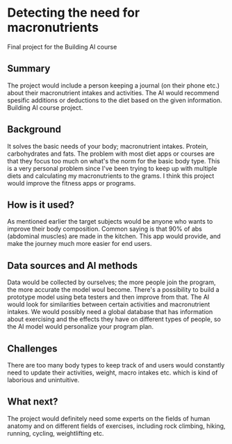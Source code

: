 # Detecting the need for macronutrients

Final project for the Building AI course

## Summary

The project would include a person keeping a journal (on their phone etc.) about their macronutrient intakes and activities. The AI would recommend spesific additions or deductions to the diet based on the given information. Building AI course project.


## Background

It solves the basic needs of your body; macronutrient intakes. Protein, carbohydrates and fats. The problem with most diet apps or courses are that they focus too much on what's the norm for the basic body type. This is a very personal problem since I've been trying to keep up with multiple diets and calculating my macronutrients to the grams. I think this project would improve the fitness apps or programs.

## How is it used?

As mentioned earlier the target subjects would be anyone who wants to improve their body composition. Common saying is that 90% of abs (abdominal muscles) are made in the kitchen. This app would provide, and make the journey much more easier for end users.

## Data sources and AI methods
Data would be collected by ourselves; the more people join the program, the more accurate the model woul become. There's a possibility to build a prototype model using beta testers and then improve from that. The AI would look for similarities between certain activities and macronutrient intakes. We would possibly need a global database that has information about exercising and the effects they have on different types of people, so the AI model would personalize your program plan.

## Challenges

There are too many body types to keep track of and users would constantly need to update their activities, weight, macro intakes etc. which is kind of laborious and unintuitive.

## What next?

The project would definitely need some experts on the fields of human anatomy and on different fields of exercises, including rock climbing, hiking, running, cycling, weightlifting etc.

